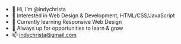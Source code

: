 - 👋 Hi, I’m @indychrista
- 👀 Interested in Web Design & Development, HTML/CSS/JavaScript
- 🌱 Currently learning Responsive Web Design
- 💞️ Always up for opportunities to learn & grow 
- 📫 indychrista@gmail.com 

